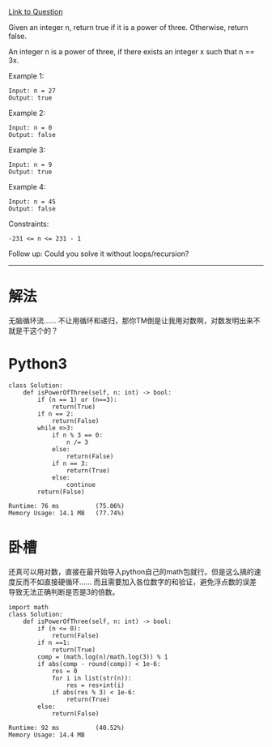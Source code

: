 [Link to Question](https://leetcode.com/explore/interview/card/top-interview-questions-easy/102/math/745/)




Given an integer n, return true if it is a power of three. Otherwise, return false.

An integer n is a power of three, if there exists an integer x such that n == 3x.

 

Example 1:
```
Input: n = 27
Output: true
```
Example 2:
```
Input: n = 0
Output: false
```
Example 3:
```
Input: n = 9
Output: true
```
Example 4:
```
Input: n = 45
Output: false
 ```

Constraints:
```
-231 <= n <= 231 - 1
 ```

Follow up: Could you solve it without loops/recursion?

-----
# 解法
无脑循环流……
不让用循环和递归，那你TM倒是让我用对数啊，对数发明出来不就是干这个的？

# Python3
```python3
class Solution:
    def isPowerOfThree(self, n: int) -> bool:
        if (n == 1) or (n==3):
            return(True)
        if n == 2:
            return(False)
        while n>3:
            if n % 3 == 0:
                n /= 3
            else:
                return(False)
            if n == 3:
                return(True)
            else:
                continue
        return(False)

Runtime: 76 ms          (75.06%)
Memory Usage: 14.1 MB   (77.74%)
```

# 卧槽
还真可以用对数，直接在最开始导入python自己的math包就行。但是这么搞的速度反而不如直接硬循环……
而且需要加入各位数字的和验证，避免浮点数的误差导致无法正确判断是否是3的倍数。

```python3
import math
class Solution:
    def isPowerOfThree(self, n: int) -> bool:
        if (n <= 0):
            return(False)
        if n ==1:
            return(True)
        comp = (math.log(n)/math.log(3)) % 1
        if abs(comp - round(comp)) < 1e-6:
            res = 0
            for i in list(str(n)):
                res = res+int(i)
            if abs(res % 3) < 1e-6:
                return(True)
        else:
            return(False)

Runtime: 92 ms          (40.52%)
Memory Usage: 14.4 MB
```